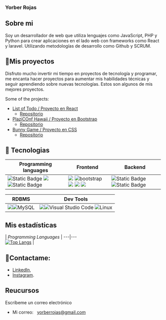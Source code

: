 ### Yorber Rojas

## Sobre mi
Soy un desarrollador de web que utiliza lenguajes como JavaScript, PHP y Python para crear aplicaciones en el lado web con frameworks como React y laravel.  Utilizando metodologías de desarrollo como Github y SCRUM.


## 🚀Mis proyectos

Disfruto mucho invertir mi tiempo en proyectos de tecnología y programar, me encanta hacer proyectos para aumentar mis habilidades técnicas y seguir aprendiendo sobre nuevas tecnologías. Estos son algunos de mis mejores proyectos.


Some of the projects:
- [List of Todo / Proyecto en React](https://yorberr.github.io/list-of-todo/)
  - [Repositorio](https://github.com/YorberR/list-of-todo)
- [PlaziCOnf Hawaii / Proyecto en Bootstrap](https://yorberr.github.io/Bootstrap-platzi/)
  - [Repositorio](https://github.com/YorberR/Bootstrap-platzi)
- [Bunny Game / Proyecto en CSS](https://yorberr.github.io/css-animation/)
  - [Repositorio](https://github.com/YorberR/css-animation)

## 🏅 Tecnologias
|Programming languages|Frontend|Backend|
|---|---|---|
|<img alt="Static Badge" src="https://img.shields.io/badge/PYTHON-15?style=flat-square&logo=python&color=yellow"> <img src="https://img.shields.io/badge/JavaScript-323330?style=for-the-badge&logo=javascript&logoColor=F7DF1E"/> <img alt="Static Badge" src="https://img.shields.io/badge/PHP-15?style=flat-square&logo=PHP&color=blue"> | <img src="https://img.shields.io/badge/Tailwind_CSS-38B2AC?style=for-the-badge&logo=tailwind-css&logoColor=white"/> ![bootstrap](https://img.shields.io/badge/Bootstrap-563D7C?style=for-the-badge&logo=bootstrap&logoColor=white) <img src="https://img.shields.io/badge/HTML5-E34F26?style=for-the-badge&logo=html5&logoColor=white"/> <img src="https://img.shields.io/badge/React-20232A?style=for-the-badge&logo=react&logoColor=61DAFB" /> <img src="https://img.shields.io/badge/CSS3-1572B6?style=for-the-badge&logo=css3&logoColor=white"/> | <img alt="Static Badge" src="https://img.shields.io/badge/LARAVEL-15?style=flat-square&logo=laravel&color=white"> <img alt="Static Badge" src="https://img.shields.io/badge/REACT-15?style=flat-square&logo=React&color=black">|

|RDBMS|Dev Tools|
|---|---|
<img src="https://img.shields.io/badge/PostgreSQL-316192?style=for-the-badge&logo=postgresql&logoColor=white"/>![MySQL](https://img.shields.io/badge/mysql-%2300f.svg?style=for-the-badge&logo=mysql&logoColor=white)|<img src="https://img.shields.io/badge/GIT-E44C30?style=for-the-badge&logo=git&logoColor=white"/>![Visual Studio Code](https://img.shields.io/badge/Visual%20Studio%20Code-0078d7.svg?style=for-the-badge&logo=visual-studio-code&logoColor=white) ![Linux](https://img.shields.io/badge/Linux-FCC624?style=for-the-badge&logo=linux&logoColor=black)|

## Mis estadísticas

| *Programming Languages* |
---|---  
[![Top Langs](https://github-readme-stats.vercel.app/api/top-langs/?username=YorberR&layout=compact&theme=tokyonight)](https://github.com/anuraghazra/github-readme-stats) |

## 📡Contactame:

- [LinkedIn](https://www.linkedin.com/in/yorberrojas/),
- [Instagram](https://www.instagram.com/yorberrojas/).

## Reucursos
Escríbeme un correo electrónico
- Mi correo: <a style="margin-left: 8px;" href="mailto:yorberrojas@gmail.com">yorberrojas@gmail.com</a>
